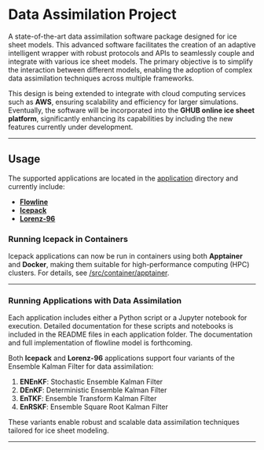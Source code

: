 # **Data Assimilation Project**

A state-of-the-art data assimilation software package designed for ice sheet models. This advanced software facilitates the creation of an adaptive intelligent wrapper with robust protocols and APIs to seamlessly couple and integrate with various ice sheet models. The primary objective is to simplify the interaction between different models, enabling the adoption of complex data assimilation techniques across multiple frameworks.

This design is being extended to integrate with cloud computing services such as **AWS**, ensuring scalability and efficiency for larger simulations. Eventually, the software will be incorporated into the **GHUB online ice sheet platform**, significantly enhancing its capabilities by including the new features currently under development.

---

## **Usage**

The supported applications are located in the [application](./application) directory and currently include:
- **[Flowline](./applications/flowline/)**
- **[Icepack](./applications/icepack/)**
- **[Lorenz-96](./applications/lorenz-96/)**

### **Running Icepack in Containers**
Icepack applications can now be run in containers using both **Apptainer** and **Docker**, making them suitable for high-performance computing (HPC) clusters. For details, see [/src/container/apptainer](./src/container/apptainer/).

---

### **Running Applications with Data Assimilation**
Each application includes either a Python script or a Jupyter notebook for execution. Detailed documentation for these scripts and notebooks is included in the README files in each application folder. The documentation and full implementation of flowline model is forthcoming.

Both  **Icepack** and **Lorenz-96** applications support four variants of the Ensemble Kalman Filter for data assimilation:
1. **ENEnKF**: Stochastic Ensemble Kalman Filter
2. **DEnKF**: Deterministic Ensemble Kalman Filter
3. **EnTKF**: Ensemble Transform Kalman Filter
4. **EnRSKF**: Ensemble Square Root Kalman Filter

These variants enable robust and scalable data assimilation techniques tailored for ice sheet modeling.

---
